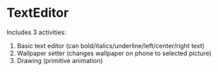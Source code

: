 # TextEditor
Includes 3 activities:
1. Basic text editor (can bold/italics/underline/left/center/right text)
2. Wallpaper setter (changes wallpaper on phone to selected picture)
3. Drawing (primitive animation)
